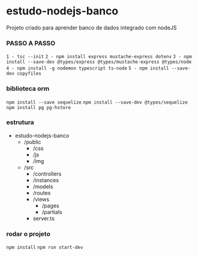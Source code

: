 # estudo-nodejs-banco
Projeto criado para aprender banco de dados integrado com nodeJS

### PASSO A PASSO

`1 - tsc --init`
`2 - npm install express mustache-express dotenv`
`3 - npm install --save-dev @types/express @types/mustache-express @types/node`
`4 - npm install -g nodemon typescript ts-node`
`5 - npm install --save-dev copyfiles`

### biblioteca orm
`npm install --save sequelize`
`npm install --save-dev @types/sequelize`
`npm install pg pg-hstore`

### estrutura

- estudo-nodejs-banco
    - /public
        - /css
        - /js
        - /img
    - /src
        - /controllers
        - /instances
        - /models
        - /routes
        - /views
            - /pages
            - /partials
        - server.ts

### rodar o projeto
`npm install`
`npm run start-dev`
